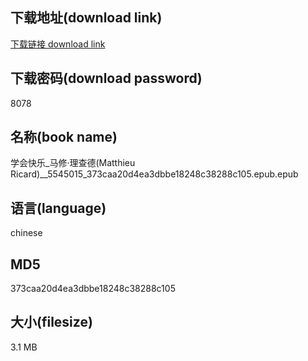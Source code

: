## 下载地址(download link)
[下载链接 download link](https://voluble-croquembouche-d321dc.netlify.app/?s=%E5%AD%A6%E4%BC%9A%E5%BF%AB%E4%B9%90_%E9%A9%AC%E4%BF%AE%C2%B7%E7%90%86%E6%9F%A5%E5%BE%B7%28Matthieu+Ricard%29__5545015_373caa20d4ea3dbbe18248c38288c105.epub)

## 下载密码(download password)
8078

## 名称(book name)
学会快乐_马修·理查德(Matthieu Ricard)__5545015_373caa20d4ea3dbbe18248c38288c105.epub.epub

## 语言(language)
chinese

## MD5
373caa20d4ea3dbbe18248c38288c105

## 大小(filesize)
3.1 MB
